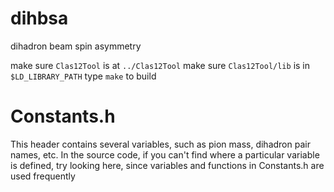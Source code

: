 # dihbsa
dihadron beam spin asymmetry

make sure `Clas12Tool` is at `../Clas12Tool`
make sure `Clas12Tool/lib` is in `$LD_LIBRARY_PATH`
type `make` to build


# Constants.h
This header contains several variables, such as pion mass, dihadron pair names, etc.
In the source code, if you can't find where a particular variable is defined, try
looking here, since variables and functions in Constants.h are used frequently
